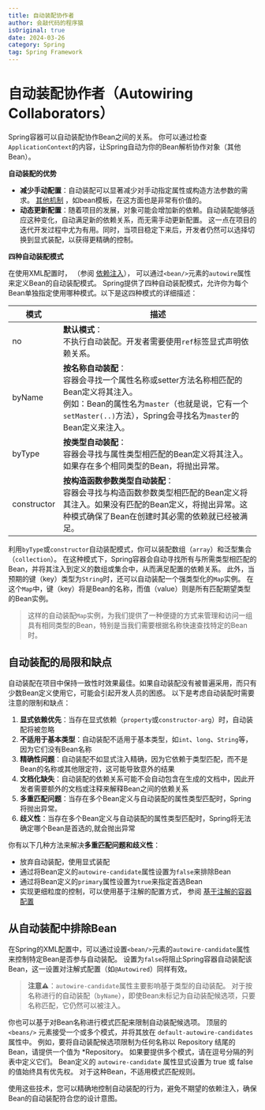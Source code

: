 ```yaml
---
title: 自动装配协作者
author: 会敲代码的程序猿
isOriginal: true
date: 2024-03-26
category: Spring
tag: Spring Framework
---
```


# 自动装配协作者（Autowiring Collaborators）

Spring容器可以自动装配协作Bean之间的关系。
你可以通过检查`ApplicationContext`的内容，让Spring自动为你的Bean解析协作对象（其他Bean）。

**自动装配的优势**

* **减少手动配置**：自动装配可以显著减少对手动指定属性或构造方法参数的需求。
  [其他机制](https://docs.spring.io/spring-framework/reference/core/beans/child-bean-definitions.html)
  ，如bean模板，在这方面也是非常有价值的。
* **动态更新配置**：随着项目的发展，对象可能会增加新的依赖。自动装配能够适应这种变化，自动满足新的依赖关系，而无需手动更新配置。
  这一点在项目的迭代开发过程中尤为有用。同时，当项目稳定下来后，开发者仍然可以选择切换到显式装配，以获得更精确的控制。

**四种自动装配模式**

在使用XML配置时，
（参阅 [依赖注入](https://docs.spring.io/spring-framework/reference/core/beans/dependencies/factory-collaborators.html)），
可以通过`<bean/>`元素的`autowire`属性来定义Bean的自动装配模式。
Spring提供了四种自动装配模式，允许你为每个Bean单独指定使用哪种模式。以下是这四种模式的详细描述：

| 模式          | 描述                                                                                                                                           |
|-------------|----------------------------------------------------------------------------------------------------------------------------------------------|
| no          | **默认模式**：<br />不执行自动装配。开发者需要使用`ref`标签显式声明依赖关系。                                                                                               |
| byName      | **按名称自动装配**：<br />容器会寻找一个属性名称或setter方法名称相匹配的Bean定义将其注入。<br />例如：Bean的属性名为`master`（也就是说，它有一个`setMaster(..)`方法），Spring会寻找名为`master`的Bean定义来注入。 |                    
| byType      | **按类型自动装配**：<br />容器会寻找与属性类型相匹配的Bean定义将其注入。如果存在多个相同类型的Bean，将抛出异常。                                                                            |                                                                                
| constructor | **按构造函数参数类型自动装配**：<br />容器会寻找与构造函数参数类型相匹配的Bean定义将其注入。如果没有匹配的Bean定义，将抛出异常。这种模式确保了Bean在创建时其必需的依赖就已经被满足。                                        |

利用`byType`或`constructor`自动装配模式，你可以装配数组（`array`）和泛型集合（`collection`）。
在这种模式下，Spring容器会自动寻找所有与所需类型相匹配的Bean，并将其注入到定义的数组或集合中，从而满足配置的依赖关系。
此外，当预期的键（key）类型为`String`时，还可以自动装配一个强类型化的`Map`实例。
在这个`Map`中，键（key）将是Bean的名称，而值（value）则是所有匹配期望类型的Bean实例。

> 这样的自动装配`Map`实例，为我们提供了一种便捷的方式来管理和访问一组具有相同类型的Bean，特别是当我们需要根据名称快速查找特定的Bean时。

## 自动装配的局限和缺点

自动装配在项目中保持一致性时效果最佳。如果自动装配没有被普遍采用，而只有少数Bean定义使用它，可能会引起开发人员的困惑。
以下是考虑自动装配时需要注意的限制和缺点：

1. **显式依赖优先**：当存在显式依赖（`property`或`constructor-arg`）时，自动装配将被忽略
2. **不适用于基本类型**：自动装配不适用于基本类型，如`int`、`long`、`String`等，因为它们没有Bean名称
3. **精确性问题**：自动装配不如显式注入精确，因为它依赖于类型匹配，而不是Bean的名称或其他限定符，这可能导致意外的结果
4. **文档化缺失**：自动装配的依赖关系可能不会自动包含在生成的文档中，因此开发者需要额外的文档或注释来解释Bean之间的依赖关系
5. **多重匹配问题**：当存在多个Bean定义与自动装配的属性类型匹配时，Spring将抛出异常。
6. **歧义性**：当存在多个Bean定义与自动装配的属性类型匹配时，Spring将无法确定哪个Bean是首选的,就会抛出异常

你有以下几种方法来解决**多重匹配问题和歧义性**：

* 放弃自动装配，使用显式装配
* 通过将Bean定义的`autowire-candidate`属性设置为`false`来排除Bean
* 通过将Bean定义的`primary`属性设置为`true`来指定首选Bean
* 实现更细粒度的控制，可以使用基于注解的配置方式，
  参阅 [基于注解的容器配置](https://docs.spring.io/spring-framework/reference/core/beans/annotation-config.html)

## 从自动装配中排除Bean

在Spring的XML配置中，可以通过设置`<bean/>`元素的`autowire-candidate`属性来控制特定Bean是否参与自动装配。
设置为`false`将阻止Spring容器自动装配该Bean，这一设置对注解式配置（如`@Autowired`）同样有效。

> **注意⚠️**：`autowire-candidate`属性主要影响基于类型的自动装配。
> 对于按名称进行的自动装配（`byName`），即使Bean未标记为自动装配候选项，只要名称匹配，它仍然可以被注入。

你也可以基于对Bean名称进行模式匹配来限制自动装配候选项。
顶层的 `<beans/>` 元素接受一个或多个模式，并将其放在 `default-autowire-candidates` 属性中。
例如，要将自动装配候选项限制为任何名称以 Repository 结尾的Bean，请提供一个值为 *Repository。
如果要提供多个模式，请在逗号分隔的列表中定义它们。
Bean定义的 `autowire-candidate` 属性显式设置为 true 或 false 的值始终具有优先权。
对于这种Bean，不适用模式匹配规则。

使用这些技术，您可以精确地控制自动装配的行为，避免不期望的依赖注入，确保Bean的自动装配符合您的设计意图。

